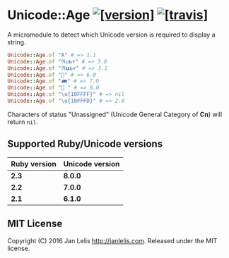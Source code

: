 # Unicode::Age [![[version]](https://badge.fury.io/rb/unicode-age.svg)](http://badge.fury.io/rb/unicode-age)  [![[travis]](https://travis-ci.org/janlelis/unicode-age.png)](https://travis-ci.org/janlelis/unicode-age)

A micromodule to detect which Unicode version is required to display a string.

```ruby
Unicode::Age.of "A" # => 1.1
Unicode::Age.of "ℜսᖯʏ" # => 3.0
Unicode::Age.of "ℜ𝘂ᖯʏ" # => 3.1
Unicode::Age.of "🚡" # => 6.0
Unicode::Age.of "🛲" # => 7.0
Unicode::Age.of "🌮 " # => 8.0
Unicode::Age.of "\u{10FFFF}" # => nil
Unicode::Age.of "\u{10FFFD}" # => 2.0
```

Characters of status "Unassigned" (Unicode General Category of **Cn**) will return `nil`.

## Supported Ruby/Unicode versions

Ruby version | Unicode version
-------------|----------------
**2.3**      | **8.0.0**
**2.2**      | **7.0.0**
**2.1**      | **6.1.0**

## MIT License

Copyright (C) 2016 Jan Lelis <http://janlelis.com>. Released under the MIT license.
